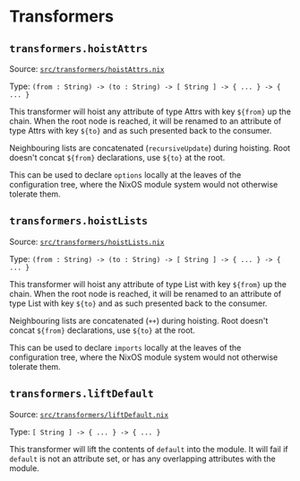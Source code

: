 # Transformers

## `transformers.hoistAttrs`

Source: [`src/transformers/hoistAttrs.nix`](https://github.com/nix-community/haumea/blob/main/src/transformers/hoistAttrs.nix)

Type: `(from : String) -> (to : String) -> [ String ] -> { ... } -> { ... }`

This transformer will hoist any attribute of type Attrs with key
`${from}` up the chain. When the root node is reached, it will
be renamed to an attribute of type Attrs with key `${to}` and
as such presented back to the consumer.

Neighbouring lists are concatenated (`recursiveUpdate`) during hoisting.
Root doesn't concat `${from}` declarations, use `${to}` at the root.

This can be used to declare `options` locally at the leaves
of the configuration tree, where the NixOS module system would
not otherwise tolerate them.

## `transformers.hoistLists`

Source: [`src/transformers/hoistLists.nix`](https://github.com/nix-community/haumea/blob/main/src/transformers/hoistLists.nix)

Type: `(from : String) -> (to : String) -> [ String ] -> { ... } -> { ... }`

This transformer will hoist any attribute of type List with key
`${from}` up the chain. When the root node is reached, it will
be renamed to an attribute of type List with key `${to}` and
as such presented back to the consumer.

Neighbouring lists are concatenated (`++`) during hoisting.
Root doesn't concat `${from}` declarations, use `${to}` at
the root.

This can be used to declare `imports` locally at the leaves
of the configuration tree, where the NixOS module system would
not otherwise tolerate them.

## `transformers.liftDefault`

Source: [`src/transformers/liftDefault.nix`](https://github.com/nix-community/haumea/blob/main/src/transformers/liftDefault.nix)

Type: `[ String ] -> { ... } -> { ... }`

This transformer will lift the contents of `default` into the module.
It will fail if `default` is not an attribute set,
or has any overlapping attributes with the module.
